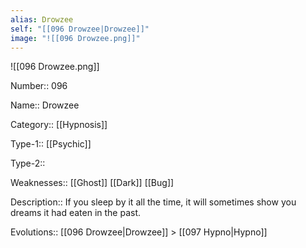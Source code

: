 ```yaml
---
alias: Drowzee
self: "[[096 Drowzee|Drowzee]]"
image: "![[096 Drowzee.png]]"
---
```


![[096 Drowzee.png]]


Number:: 096

Name:: Drowzee

Category:: [[Hypnosis]]

Type-1:: [[Psychic]]

Type-2:: 

Weaknesses:: [[Ghost]] [[Dark]] [[Bug]]

Description:: If you sleep by it all the time, it will sometimes show you dreams it had eaten in the past.

Evolutions:: [[096 Drowzee|Drowzee]] > [[097 Hypno|Hypno]]
